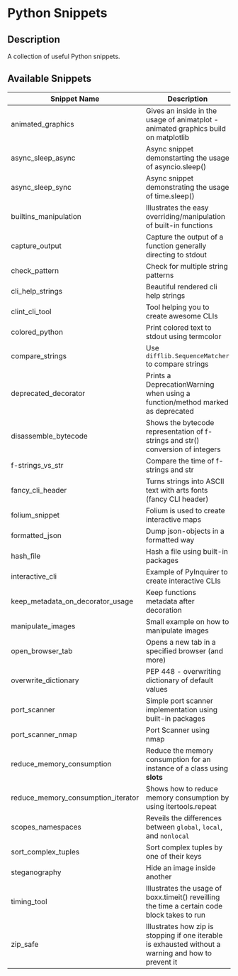 # Python Snippets #
## Description ##
A collection of useful Python snippets.

## Available Snippets ##
| Snippet Name | Description |
|--------------|-------------|
| animated_graphics | Gives an inside in the usage of animatplot - animated graphics build on matplotlib |
| async_sleep_async | Async snippet demonstarting the usage of asyncio.sleep() |
| async_sleep_sync | Async snippet demonstrating the usage of time.sleep() |
| builtins_manipulation | Illustrates the easy overriding/manipulation of built-in functions |
| capture_output | Capture the output of a function generally directing to stdout |
| check_pattern | Check for multiple string patterns |
| cli_help_strings | Beautiful rendered cli help strings |
| clint_cli_tool | Tool helping you to create awesome CLIs |
| colored_python | Print colored text to stdout using termcolor |
| compare_strings | Use `difflib.SequenceMatcher` to compare strings |
| deprecated_decorator | Prints a DeprecationWarning when using a function/method marked as deprecated |
| disassemble_bytecode | Shows the bytecode representation of f-strings and str() conversion of integers |
| f-strings_vs_str | Compare the time of f-strings and str |
| fancy_cli_header | Turns strings into ASCII text with arts fonts (fancy CLI header) |
| folium_snippet | Folium is used to create interactive maps |
| formatted_json | Dump json-objects in a formatted way |
| hash_file | Hash a file using built-in packages |
| interactive_cli | Example of PyInquirer to create interactive CLIs |
| keep_metadata_on_decorator_usage | Keep functions metadata after decoration |
| manipulate_images | Small example on how to manipulate images |
| open_browser_tab | Opens a new tab in a specified browser (and more) |
| overwrite_dictionary | PEP 448 - overwriting dictionary of default values |
| port_scanner | Simple port scanner implementation using built-in packages |
| port_scanner_nmap | Port Scanner using nmap |
| reduce_memory_consumption | Reduce the memory consumption for an instance of a class using __slots__ |
| reduce_memory_consumption_iterator | Shows how to reduce memory consumption by using itertools.repeat |
| scopes_namespaces | Reveils the differences between `global`, `local`, and `nonlocal` |
| sort_complex_tuples | Sort complex tuples by one of their keys |
| steganography | Hide an image inside another |
| timing_tool | Illustrates the usage of boxx.timeit() reveilling the time a certain code block takes to run |
| zip_safe | Illustrates how zip is stopping if one iterable is exhausted without a warning and how to prevent it |